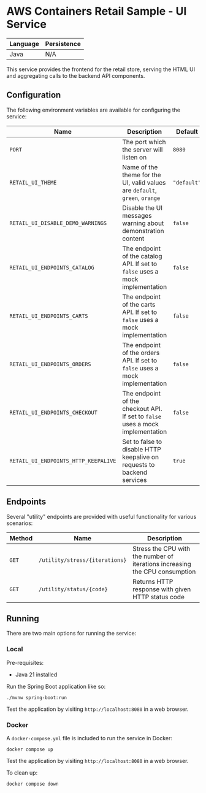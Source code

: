 # AWS Containers Retail Sample - UI Service

| Language | Persistence |
| -------- | ----------- |
| Java     | N/A         |

This service provides the frontend for the retail store, serving the HTML UI and aggregating calls to the backend API components.

## Configuration

The following environment variables are available for configuring the service:

| Name                                 | Description                                                                    | Default     |
| ------------------------------------ | ------------------------------------------------------------------------------ | ----------- |
| `PORT`                               | The port which the server will listen on                                       | `8080`      |
| `RETAIL_UI_THEME`                    | Name of the theme for the UI, valid values are `default`, `green`, `orange`    | `"default"` |
| `RETAIL_UI_DISABLE_DEMO_WARNINGS`    | Disable the UI messages warning about demonstration content                    | `false`     |
| `RETAIL_UI_ENDPOINTS_CATALOG`        | The endpoint of the catalog API. If set to `false` uses a mock implementation  | `false`     |
| `RETAIL_UI_ENDPOINTS_CARTS`          | The endpoint of the carts API. If set to `false` uses a mock implementation    | `false`     |
| `RETAIL_UI_ENDPOINTS_ORDERS`         | The endpoint of the orders API. If set to `false` uses a mock implementation   | `false`     |
| `RETAIL_UI_ENDPOINTS_CHECKOUT`       | The endpoint of the checkout API. If set to `false` uses a mock implementation | `false`     |
| `RETAIL_UI_ENDPOINTS_HTTP_KEEPALIVE` | Set to false to disable HTTP keepalive on requests to backend services         | `true`      |

## Endpoints

Several "utility" endpoints are provided with useful functionality for various scenarios:

| Method | Name                           | Description                                                                 |
| ------ | ------------------------------ | --------------------------------------------------------------------------- |
| `GET`  | `/utility/stress/{iterations}` | Stress the CPU with the number of iterations increasing the CPU consumption |
| `GET`  | `/utility/status/{code}`       | Returns HTTP response with given HTTP status code                           |

## Running

There are two main options for running the service:

### Local

Pre-requisites:

- Java 21 installed

Run the Spring Boot application like so:

```
./mvnw spring-boot:run
```

Test the application by visiting `http://localhost:8080` in a web browser.

### Docker

A `docker-compose.yml` file is included to run the service in Docker:

```
docker compose up
```

Test the application by visiting `http://localhost:8080` in a web browser.

To clean up:

```
docker compose down
```

